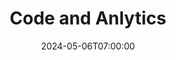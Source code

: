 ---
title: "Code and Anlytics"
layout: "list"
date: 2024-05-06T07:00:00
description: ""
draft: false
labels: ""
slug: "code"
---